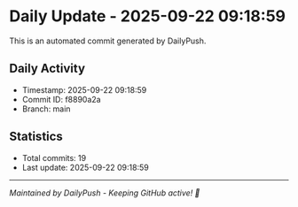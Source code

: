 # Daily Update - 2025-09-22 09:18:59

This is an automated commit generated by DailyPush.

## Daily Activity
- Timestamp: 2025-09-22 09:18:59
- Commit ID: f8890a2a
- Branch: main

## Statistics
- Total commits: 19
- Last update: 2025-09-22 09:18:59

---
*Maintained by DailyPush - Keeping GitHub active! 🚀*
